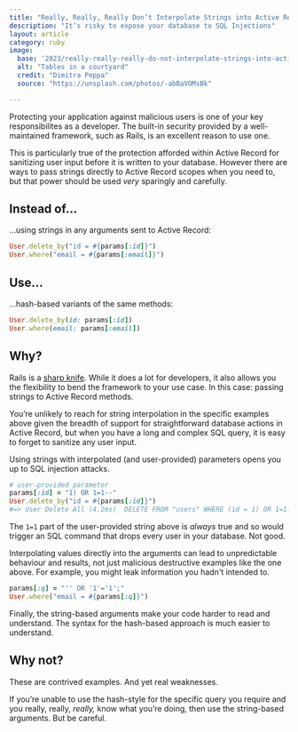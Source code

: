```yaml
---
title: "Really, Really, Really Don’t Interpolate Strings into Active Record Methods"
description: "It’s risky to expose your database to SQL Injections"
layout: article
category: ruby
image:
  base: '2023/really-really-really-do-not-interpolate-strings-into-active-record-methods'
  alt: "Tables in a courtyard"
  credit: "Dimitra Peppa"
  source: "https://unsplash.com/photos/-abBaVOMsBk"

---
```


Protecting your application against malicious users is one of your key responsibilites as a developer. The built-in security provided by a well-maintained framework, such as Rails, is an excellent reason to use one.

This is particularly true of the protection afforded within Active Record for sanitizing user input before it is written to your database. However there are ways to pass strings directly to Active Record scopes when you need to, but that power should be used _very_ sparingly and carefully.


## Instead of…

…using strings in any arguments sent to Active Record:

```ruby
User.delete_by("id = #{params[:id]}")
User.where("email = #{params[:email]}")
```


## Use…

…hash-based variants of the same methods:

```ruby
User.delete_by(id: params[:id])
User.where(email: params[:email])
```


## Why?

Rails is a [sharp knife](https://rubyonrails.org/doctrine#provide-sharp-knives). While it does a lot for developers, it also allows you the flexibility to bend the framework to your use case. In this case: passing strings to Active Record methods.

You’re unlikely to reach for string interpolation in the specific examples above given the breadth of support for straightforward database actions in Active Record, but when you have a long and complex SQL query, it is easy to forget to sanitize any user input.

Using strings with interpolated (and user-provided) parameters opens you up to SQL injection attacks.

```ruby
# user-provided parameter
params[:id] = "1) OR 1=1--"
User.delete_by("id = #{params[:id]}")
#=> User Delete All (4.2ms)  DELETE FROM "users" WHERE (id = 1) OR 1=1--)
```

The `1=1` part of the user-provided string above is _always_ true and so would trigger an SQL command that drops every user in your database. Not good.

Interpolating values directly into the arguments can lead to unpredictable behaviour and results, not just malicious destructive examples like the one above. For example, you might leak information you hadn't intended to.

```ruby
params[:q] = "'' OR '1'='1';"
User.where("email = #{params[:q]}")
```

Finally, the string-based arguments make your code harder to read and understand. The syntax for the hash-based approach is much easier to understand.


## Why not?

These are contrived examples. And yet real weaknesses.

If you’re unable to use the hash-style for the specific query you require and you really, really, _really,_ know what you’re doing, then use the string-based arguments. But be careful.